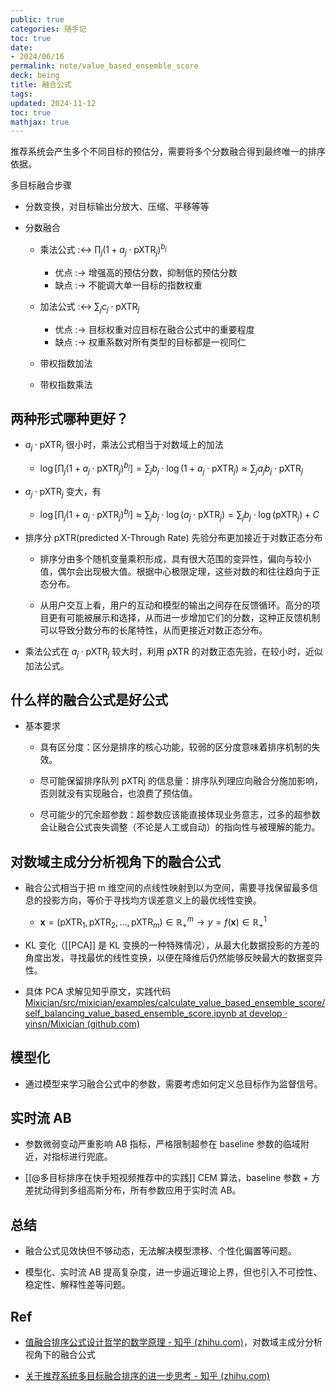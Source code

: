```yaml
---
public: true
categories: 随手记
toc: true
date:
- 2024/06/16
permalink: note/value_based_ensemble_score
deck: being
title: 融合公式
tags:
updated: 2024-11-12
toc: true
mathjax: true
---
```


推荐系统会产生多个不同目标的预估分，需要将多个分数融合得到最终唯一的排序依据。

<!--more-->

多目标融合步骤

  + 分数变换，对目标输出分放大、压缩、平移等等

  + 分数融合

    + 乘法公式 :<-> $\prod_j\left(1+a_j \cdot \mathrm{pXTR}_j\right)^{b_j}$
      + 优点 :-> 增强高的预估分数，抑制低的预估分数
      + 缺点 :-> 不能调大单一目标的指数权重
    + 加法公式 :<-> $\sum_j c_j \cdot \mathrm{pXTR}_j$
      + 优点 :-> 目标权重对应目标在融合公式中的重要程度
      + 缺点 :-> 权重系数对所有类型的目标都是一视同仁
    + 带权指数加法

    + 带权指数乘法

## 两种形式哪种更好？

  + $a_j \cdot \mathrm{pXTR}_j$ 很小时，乘法公式相当于对数域上的加法

    + $\log \left[\prod_j\left(1+a_j \cdot \mathrm{pXTR}_j\right)^{b_j}\right]=\sum_j b_j \cdot \log \left(1+a_j \cdot \mathrm{pXTR}_j\right) \approx \sum_j a_j b_j \cdot \mathrm{pXTR}_j$

  + $a_j \cdot \mathrm{pXTR}_j$ 变大，有

    + $\log \left[\prod_j\left(1+a_j \cdot \mathrm{pXTR}_j\right)^{b_j}\right] \approx \sum_j b_j \cdot \log \left(a_j \cdot \mathrm{pXTR}_j\right)=\sum_j b_j \cdot \log \left(\mathrm{pXTR}_j\right)+C$

  + 排序分 pXTR(predicted X-Through Rate) 先验分布更加接近于对数正态分布

    + 排序分由多个随机变量乘积形成，具有很大范围的变异性，偏向与较小值，偶尔会出现极大值。根据中心极限定理，这些对数的和往往趋向于正态分布。

    + 从用户交互上看，用户的互动和模型的输出之间存在反馈循环。高分的项目更有可能被展示和选择，从而进一步增加它们的分数，这种正反馈机制可以导致分数分布的长尾特性，从而更接近对数正态分布。

  + 乘法公式在 $a_j \cdot \mathrm{pXTR}_j$ 较大时，利用 pXTR 的对数正态先验，在较小时，近似加法公式。

## 什么样的融合公式是好公式

  + 基本要求

    + 具有区分度：区分是排序的核心功能，较弱的区分度意味着排序机制的失效。

    + 尽可能保留排序队列 pXTRj 的信息量：排序队列理应向融合分施加影响，否则就没有实现融合，也浪费了预估值。

    + 尽可能少的冗余超参数：超参数应该能直接体现业务意志，过多的超参数会让融合公式丧失调整（不论是人工或自动）的指向性与被理解的能力。

## 对数域主成分分析视角下的融合公式

  + 融合公式相当于把 m 维空间的点线性映射到以为空间，需要寻找保留最多信息的投影方向，等价于寻找均方误差意义上的最优线性变换。

    + $\mathbf{x}=\left(\mathrm{pXTR}_1, \mathrm{pXTR}_2, \ldots, \mathrm{pXTR}_m\right) \in \mathbb{R}_{+}^m \rightarrow y=f(\mathbf{x}) \in \mathbb{R}_{+}^1$

  + KL 变化（[[PCA]] 是 KL 变换的一种特殊情况），从最大化数据投影的方差的角度出发，寻找最优的线性变换，以便在降维后仍然能够反映最大的数据变异性。

  + 具体 PCA 求解见知乎原文，实践代码 [Mixician/src/mixician/examples/calculate_value_based_ensemble_score/self_balancing_value_based_ensemble_score.ipynb at develop · yinsn/Mixician (github.com)](https://github.com/yinsn/Mixician/blob/develop/src/mixician/examples/calculate_value_based_ensemble_score/self_balancing_value_based_ensemble_score.ipynb)

## 模型化

  + 通过模型来学习融合公式中的参数，需要考虑如何定义总目标作为监督信号。

## 实时流 AB

  + 参数微弱变动严重影响 AB 指标，严格限制超参在 baseline 参数的临域附近，对指标进行兜底。

  + [[@多目标排序在快手短视频推荐中的实践]] CEM 算法，baseline 参数 + 方差扰动得到多组高斯分布，所有参数应用于实时流 AB。

## 总结

  + 融合公式见效快但不够动态，无法解决模型漂移、个性化偏置等问题。

  + 模型化、实时流 AB 提高复杂度，进一步逼近理论上界，但也引入不可控性、稳定性、解释性差等问题。

## Ref

  + [值融合排序公式设计哲学的数学原理 - 知乎 (zhihu.com)](https://zhuanlan.zhihu.com/p/685325348)，对数域主成分分析视角下的融合公式

  + [关于推荐系统多目标融合排序的进一步思考 - 知乎 (zhihu.com)](https://zhuanlan.zhihu.com/p/547691792)

